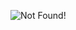 ![Not Found!](https://github.com/osemrt/CS-Notes/blob/master/some_topics/img/sequential_circuits_04.png?raw=true)
